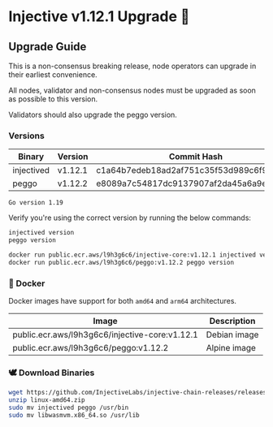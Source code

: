 # Injective v1.12.1 Upgrade 🥷

## Upgrade Guide

This is a non-consensus breaking release, node operators can upgrade in their earliest convenience.

All nodes, validator and non-consensus nodes must be upgraded as soon as possible to this version.

Validators should also upgrade the peggo version.

### Versions

| Binary    | Version |Commit Hash
| -------- | ------- |------- |
| injectived  | v1.12.1   |c1a64b7edeb18ad2af751c35f53d989c6f92483c|
| peggo  | v1.12.2   |e8089a7c54817dc9137907af2da45a6a9ef25a71|

`Go version 1.19`

Verify you're using the correct version by running the below commands:
```bash
injectived version
peggo version
```

```bash
docker run public.ecr.aws/l9h3g6c6/injective-core:v1.12.1 injectived version
docker run public.ecr.aws/l9h3g6c6/peggo:v1.12.2 peggo version
```

### 🐳 Docker

Docker images have support for both `amd64` and `arm64` architectures.

| Image    | Description |
| -------- | ------- |
| public.ecr.aws/l9h3g6c6/injective-core:v1.12.1 | Debian image |
| public.ecr.aws/l9h3g6c6/peggo:v1.12.2 | Alpine image |

### 🕊️ Download Binaries

```bash
wget https://github.com/InjectiveLabs/injective-chain-releases/releases/download/v1.12.1-1705909076/linux-amd64.zip
unzip linux-amd64.zip
sudo mv injectived peggo /usr/bin
sudo mv libwasmvm.x86_64.so /usr/lib
```
